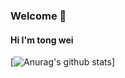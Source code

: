 ### Welcome 👋

<!--
**tonywell/tonywell** is a ✨ _special_ ✨ repository because its `README.md` (this file) appears on your GitHub profile.

Here are some ideas to get you started:

- 🔭 I’m currently working on ...
- 🌱 I’m currently learning ...
- 👯 I’m looking to collaborate on ...
- 🤔 I’m looking for help with ...
- 💬 Ask me about ...
- 📫 How to reach me: ...
- 😄 Pronouns: ...
- ⚡ Fun fact: ...
-->
#### Hi I'm tong wei
[![Anurag's github stats](https://github-readme-stats.vercel.app/api?username=tonywell&show_icons=true&theme=dark)]
